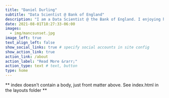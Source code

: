 ```yaml
---
title: "Daniel Durling"
subtitle: "Data Scientist @ Bank of England"
description: "I am a Data Scientist @ the Bank of England. I enjoying helping people understand the world better. This can involve automating pipelines, forecasting, analysing text or visualising data. If you too enjoy these things, please get in touch!"
date: 2021-08-01T18:27:33-06:00
images:
  - img/mancsunset.jpg
image_left: true
text_align_left: false
show_social_links: true # specify social accounts in site config
show_action_link: true
action_link: /about
action_label: "Read More &rarr;"
action_type: text # text, button
type: home
---
```


** index doesn't contain a body, just front matter above.
See index.html in the layouts folder **
